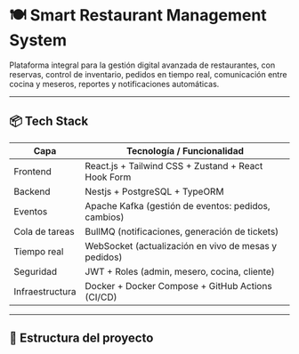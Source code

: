 # 🍽️ Smart Restaurant Management System

Plataforma integral para la gestión digital avanzada de restaurantes, con reservas, control de inventario, pedidos en tiempo real, comunicación entre cocina y meseros, reportes y notificaciones automáticas.

---

## 📦 Tech Stack

| Capa         | Tecnología / Funcionalidad                          |
|--------------|---------------------------------------------------|
| Frontend     | React.js + Tailwind CSS + Zustand + React Hook Form |
| Backend      | Nestjs + PostgreSQL + TypeORM            |
| Eventos      | Apache Kafka (gestión de eventos: pedidos, cambios) |
| Cola de tareas | BullMQ (notificaciones, generación de tickets)  |
| Tiempo real  | WebSocket (actualización en vivo de mesas y pedidos) |
| Seguridad    | JWT + Roles (admin, mesero, cocina, cliente)      |
| Infraestructura | Docker + Docker Compose + GitHub Actions (CI/CD) |

---

## 📁 Estructura del proyecto

